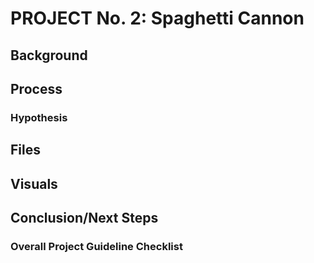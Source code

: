 # PROJECT No. 2: Spaghetti Cannon

## Background

## Process
### Hypothesis

## Files

## Visuals

## Conclusion/Next Steps

### Overall Project Guideline Checklist
